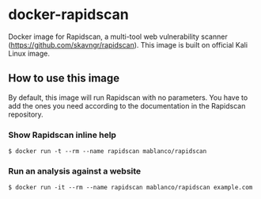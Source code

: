 # docker-rapidscan

Docker image for Rapidscan, a multi-tool web vulnerability scanner (<https://github.com/skavngr/rapidscan>). This image is built on official Kali Linux image.

## How to use this image

By default, this image will run Rapidscan with no parameters. You have to add the ones you need according to the documentation in the Rapidscan repository.

### Show Rapidscan inline help

    $ docker run -t --rm --name rapidscan mablanco/rapidscan

### Run an analysis against a website

    $ docker run -it --rm --name rapidscan mablanco/rapidscan example.com

